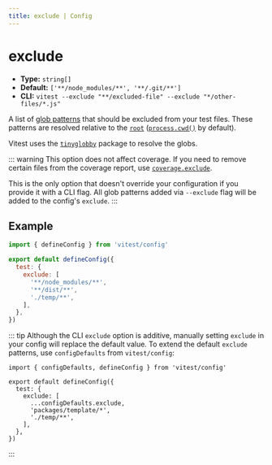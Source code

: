 ```yaml
---
title: exclude | Config
---
```


# exclude

- **Type:** `string[]`
- **Default:** `['**/node_modules/**', '**/.git/**']`
- **CLI:** `vitest --exclude "**/excluded-file" --exclude "*/other-files/*.js"`

A list of [glob patterns](https://superchupu.dev/tinyglobby/comparison) that should be excluded from your test files. These patterns are resolved relative to the [`root`](/config/root) ([`process.cwd()`](https://nodejs.org/api/process.html#processcwd) by default).

Vitest uses the [`tinyglobby`](https://www.npmjs.com/package/tinyglobby) package to resolve the globs.

::: warning
This option does not affect coverage. If you need to remove certain files from the coverage report, use [`coverage.exclude`](/config/coverage#exclude).

This is the only option that doesn't override your configuration if you provide it with a CLI flag. All glob patterns added via `--exclude` flag will be added to the config's `exclude`.
:::

## Example

```js
import { defineConfig } from 'vitest/config'

export default defineConfig({
  test: {
    exclude: [
      '**/node_modules/**',
      '**/dist/**',
      './temp/**',
    ],
  },
})
```

::: tip
Although the CLI `exclude` option is additive, manually setting `exclude` in your config will replace the default value. To extend the default `exclude` patterns, use `configDefaults` from `vitest/config`:

```js{6}
import { configDefaults, defineConfig } from 'vitest/config'

export default defineConfig({
  test: {
    exclude: [
      ...configDefaults.exclude,
      'packages/template/*',
      './temp/**',
    ],
  },
})
```
:::
